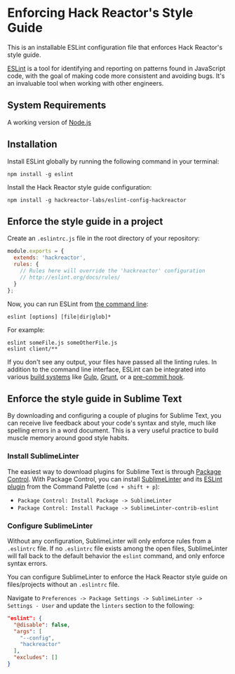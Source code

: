 # Enforcing Hack Reactor's Style Guide

This is an installable ESLint configuration file that enforces Hack Reactor's style guide.

[ESLint](http://eslint.org/) is a tool for identifying and reporting on patterns found in JavaScript code, with the goal of making code more consistent and avoiding bugs. It's an invaluable tool when working with other engineers.

## System Requirements

A working version of [Node.js](https://nodejs.org/en/)

## Installation

Install ESLint globally by running the following command in your terminal:
```
npm install -g eslint
```

Install the Hack Reactor style guide configuration:
```
npm install -g hackreactor-labs/eslint-config-hackreactor
```

## Enforce the style guide in a project

Create an `.eslintrc.js` file in the root directory of your repository:

```js
module.exports = {
  extends: 'hackreactor',
  rules: {
    // Rules here will override the 'hackreactor' configuration
    // http://eslint.org/docs/rules/
  }
};
```

Now, you can run ESLint from [the command line](http://eslint.org/docs/user-guide/command-line-interface):

```
eslint [options] [file|dir|glob]*
```
For example:
```
eslint someFile.js someOtherFile.js
eslint client/**
```

If you don't see any output, your files have passed all the linting rules. In addition to the command line interface, ESLint can be integrated into various [build systems](http://eslint.org/docs/user-guide/integrations#build-systems) like [Gulp](https://github.com/adametry/gulp-eslint), [Grunt](https://www.npmjs.com/package/grunt-eslint), or a [pre-commit hook](https://github.com/hackreactor-labs/pomander).

## Enforce the style guide in Sublime Text

By downloading and configuring a couple of plugins for Sublime Text, you can receive live feedback about your code's syntax and style, much like spelling errors in a word document. This is a very useful practice to build muscle memory around good style habits.

### Install SublimeLinter
The easiest way to download plugins for Sublime Text is through [Package Control](https://packagecontrol.io/installation). With Package Control, you can install [SublimeLinter](http://www.sublimelinter.com/) and its [ESLint plugin](https://github.com/roadhump/SublimeLinter-eslint) from the Command Palette (`cmd + shift + p`):

* `Package Control: Install Package -> SublimeLinter`
* `Package Control: Install Package -> SublimeLinter-contrib-eslint`

### Configure SublimeLinter

Without any configuration, SublimeLinter will only enforce rules from a `.eslintrc` file. If no `.eslintrc` file exists among the open files, SublimeLinter will fall back to the default behavior the `eslint` command, and only enforce syntax errors.

You can configure SublimeLinter to enforce the Hack Reactor style guide on files/projects without an `.eslintrc` file.

Navigate to `Preferences -> Package Settings -> SublimeLinter -> Settings - User` and update the `linters` section to the following:

```json
"eslint": {
  "@disable": false,
  "args": [
    "--config",
    "hackreactor"
  ],
  "excludes": []
}
```
